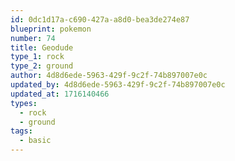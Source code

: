 ```yaml
---
id: 0dc1d17a-c690-427a-a8d0-bea3de274e87
blueprint: pokemon
number: 74
title: Geodude
type_1: rock
type_2: ground
author: 4d8d6ede-5963-429f-9c2f-74b897007e0c
updated_by: 4d8d6ede-5963-429f-9c2f-74b897007e0c
updated_at: 1716140466
types:
  - rock
  - ground
tags:
  - basic
---
```

